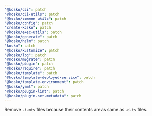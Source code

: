 ```yaml
---
"@kosko/cli": patch
"@kosko/cli-utils": patch
"@kosko/common-utils": patch
"@kosko/config": patch
"create-kosko": patch
"@kosko/exec-utils": patch
"@kosko/generate": patch
"@kosko/helm": patch
"kosko": patch
"@kosko/kustomize": patch
"@kosko/log": patch
"@kosko/migrate": patch
"@kosko/plugin": patch
"@kosko/require": patch
"@kosko/template": patch
"@kosko/template-deployed-service": patch
"@kosko/template-environment": patch
"@kosko/yaml": patch
"@kosko/plugin-lint": patch
"@kosko/plugin-set-metadata": patch
---
```


Remove `.d.mts` files because their contents are as same as `.d.ts` files.
